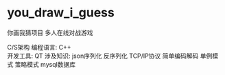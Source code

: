 # you_draw_i_guess
你画我猜项目 
多人在线对战游戏

C/S架构
编程语言: C++  
开发工具: QT 
涉及知识: json序列化 反序列化 TCP/IP协议  简单编码解码 
          单例模式 策略模式 mysql数据库
